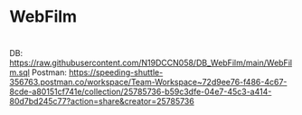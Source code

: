 # WebFilm
#
DB:
https://raw.githubusercontent.com/N19DCCN058/DB_WebFilm/main/WebFilm.sql
Postman:
https://speeding-shuttle-356763.postman.co/workspace/Team-Workspace~72d9ee76-f486-4c67-8cde-a80151cf741e/collection/25785736-b59c3dfe-04e7-45c3-a414-80d7bd245c77?action=share&creator=25785736
